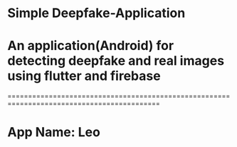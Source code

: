 
# Simple Deepfake-Application
# An application(Android) for detecting deepfake and real images using flutter and firebase 
===========================================================================================
# App Name: Leo
	
